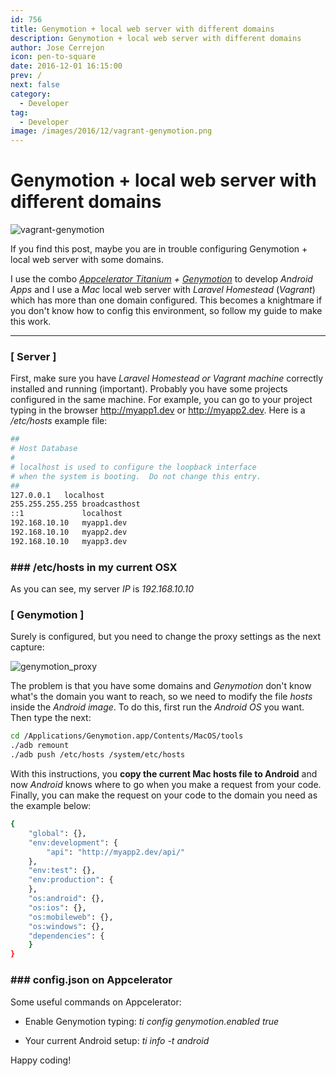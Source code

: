 ```yaml
---
id: 756
title: Genymotion + local web server with different domains
description: Genymotion + local web server with different domains
author: Jose Cerrejon
icon: pen-to-square
date: 2016-12-01 16:15:00
prev: /
next: false
category:
  - Developer
tag:
  - Developer
image: /images/2016/12/vagrant-genymotion.png
---
```


# Genymotion + local web server with different domains

![vagrant-genymotion](/images/2016/12/vagrant-genymotion.png)

If you find this post, maybe you are in trouble configuring Genymotion + local web server with some domains.

I use the combo *[Appcelerator Titanium](http://www.appcelerator.com/) + [Genymotion](https://www.genymotion.com/)* to develop *Android Apps* and I use a *Mac* local web server with *Laravel Homestead* (*Vagrant*) which has more than one domain configured. This becomes a knightmare if you don't know how to config this environment, so follow my guide to make this work.

- - -

### [ Server ]

First, make sure you have *Laravel Homestead or Vagrant machine* correctly installed and running (important). Probably you have some projects configured in the same machine. For example, you can go to your project typing in the browser http://myapp1.dev or  http://myapp2.dev. Here is a */etc/hosts* example file:

```bash
##
# Host Database
#
# localhost is used to configure the loopback interface
# when the system is booting.  Do not change this entry.
##
127.0.0.1	localhost
255.255.255.255	broadcasthost
::1             localhost
192.168.10.10   myapp1.dev
192.168.10.10   myapp2.dev
192.168.10.10   myapp3.dev
```
### ### /etc/hosts in my current OSX

As you can see, my server *IP* is *192.168.10.10*

### [ Genymotion ]

Surely is configured, but you need to change the proxy settings as the next capture:

![genymotion_proxy](/images/2016/12/genymotion_proxy.png)

The problem is that you have some domains and *Genymotion* don't know what's the domain you want to reach, so we need to modify the file *hosts* inside the *Android image*. To do this, first run the *Android OS* you want. Then type the next:

```bash
cd /Applications/Genymotion.app/Contents/MacOS/tools
./adb remount
./adb push /etc/hosts /system/etc/hosts
```

With this instructions, you **copy the current Mac hosts file to Android** and now *Android* knows where to go when you make a request from your code. Finally, you can make the request on your code to the domain you need as the example below:

```bash
{
	"global": {},
	"env:development": {
        "api": "http://myapp2.dev/api/"
	},
	"env:test": {},
	"env:production": {
	},
	"os:android": {},
	"os:ios": {},
	"os:mobileweb": {},
	"os:windows": {},
	"dependencies": {
	}
}
```
### ### config.json on Appcelerator

Some useful commands on Appcelerator:

* Enable Genymotion typing: *ti config genymotion.enabled true*

* Your current Android setup: *ti info -t android*

Happy coding!